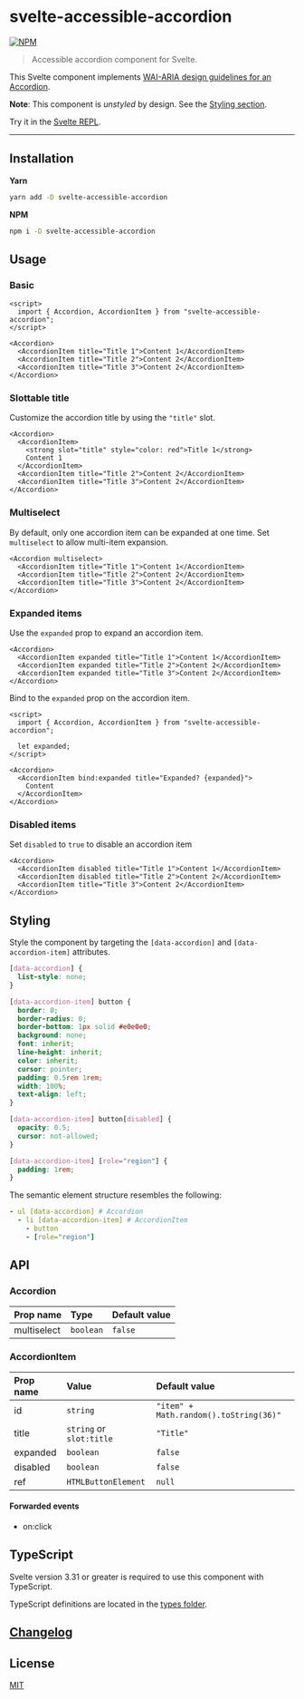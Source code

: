 # svelte-accessible-accordion

[![NPM][npm]][npm-url]

> Accessible accordion component for Svelte.

<!-- REPO_URL -->

This Svelte component implements [WAI-ARIA design guidelines for an Accordion](https://www.w3.org/TR/wai-aria-practices/examples/accordion/accordion.html).

**Note**: This component is _unstyled_ by design. See the [Styling section](#styling).

Try it in the [Svelte REPL](https://svelte.dev/repl/85be3a105c3f4fe0892150380914be96).

---

<!-- TOC -->

## Installation

**Yarn**

```bash
yarn add -D svelte-accessible-accordion
```

**NPM**

```bash
npm i -D svelte-accessible-accordion
```

## Usage

### Basic

```svelte
<script>
  import { Accordion, AccordionItem } from "svelte-accessible-accordion";
</script>

<Accordion>
  <AccordionItem title="Title 1">Content 1</AccordionItem>
  <AccordionItem title="Title 2">Content 2</AccordionItem>
  <AccordionItem title="Title 3">Content 2</AccordionItem>
</Accordion>
```

### Slottable title

Customize the accordion title by using the `"title"` slot.

```svelte
<Accordion>
  <AccordionItem>
    <strong slot="title" style="color: red">Title 1</strong>
    Content 1
  </AccordionItem>
  <AccordionItem title="Title 2">Content 2</AccordionItem>
  <AccordionItem title="Title 3">Content 2</AccordionItem>
</Accordion>
```

### Multiselect

By default, only one accordion item can be expanded at one time. Set `multiselect` to allow multi-item expansion.

```svelte
<Accordion multiselect>
  <AccordionItem title="Title 1">Content 1</AccordionItem>
  <AccordionItem title="Title 2">Content 2</AccordionItem>
  <AccordionItem title="Title 3">Content 2</AccordionItem>
</Accordion>
```

### Expanded items

Use the `expanded` prop to expand an accordion item.

```svelte
<Accordion>
  <AccordionItem expanded title="Title 1">Content 1</AccordionItem>
  <AccordionItem expanded title="Title 2">Content 2</AccordionItem>
  <AccordionItem expanded title="Title 3">Content 2</AccordionItem>
</Accordion>
```

Bind to the `expanded` prop on the accordion item.

```svelte
<script>
  import { Accordion, AccordionItem } from "svelte-accessible-accordion";

  let expanded;
</script>

<Accordion>
  <AccordionItem bind:expanded title="Expanded? {expanded}">
    Content
  </AccordionItem>
</Accordion>
```

### Disabled items

Set `disabled` to `true` to disable an accordion item

```svelte
<Accordion>
  <AccordionItem disabled title="Title 1">Content 1</AccordionItem>
  <AccordionItem disabled title="Title 2">Content 2</AccordionItem>
  <AccordionItem title="Title 3">Content 2</AccordionItem>
</Accordion>
```

## Styling

Style the component by targeting the `[data-accordion]` and `[data-accordion-item]` attributes.

```css
[data-accordion] {
  list-style: none;
}

[data-accordion-item] button {
  border: 0;
  border-radius: 0;
  border-bottom: 1px solid #e0e0e0;
  background: none;
  font: inherit;
  line-height: inherit;
  color: inherit;
  cursor: pointer;
  padding: 0.5rem 1rem;
  width: 100%;
  text-align: left;
}

[data-accordion-item] button[disabled] {
  opacity: 0.5;
  cursor: not-allowed;
}

[data-accordion-item] [role="region"] {
  padding: 1rem;
}
```

The semantic element structure resembles the following:

```yml
- ul [data-accordion] # Accordion
  - li [data-accordion-item] # AccordionItem
    - button
    - [role="region"]
```

## API

### Accordion

| Prop name   | Type      | Default value |
| :---------- | :-------- | :------------ |
| multiselect | `boolean` | `false`       |

### AccordionItem

| Prop name | Value                    | Default value                          |
| :-------- | :----------------------- | :------------------------------------- |
| id        | `string`                 | `"item" + Math.random().toString(36)"` |
| title     | `string` or `slot:title` | `"Title"`                              |
| expanded  | `boolean`                | `false`                                |
| disabled  | `boolean`                | `false`                                |
| ref       | `HTMLButtonElement`      | `null`                                 |

#### Forwarded events

- on:click

## TypeScript

Svelte version 3.31 or greater is required to use this component with TypeScript.

TypeScript definitions are located in the [types folder](./types).

## [Changelog](CHANGELOG.md)

## License

[MIT](LICENSE)

[npm]: https://img.shields.io/npm/v/svelte-accessible-accordion.svg?style=for-the-badge&color=%23ff3e00
[npm-url]: https://npmjs.com/package/svelte-accessible-accordion
